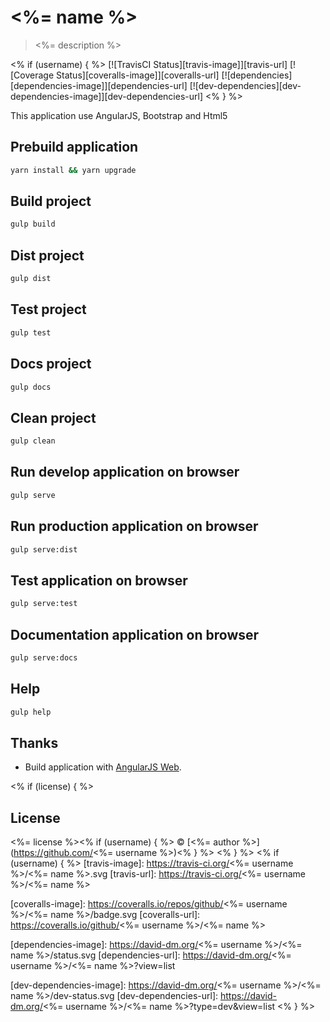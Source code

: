 # <%= name %>
> <%= description %>

<% if (username) { %>
[![TravisCI Status][travis-image]][travis-url]
[![Coverage Status][coveralls-image]][coveralls-url]
[![dependencies][dependencies-image]][dependencies-url]
[![dev-dependencies][dev-dependencies-image]][dev-dependencies-url]
<% } %>

This application use AngularJS, Bootstrap and Html5

## Prebuild application

```bash
yarn install && yarn upgrade
```

## Build project

```bash
gulp build
```

## Dist project

```bash
gulp dist

```

## Test project

```bash
gulp test
```

## Docs project

```bash
gulp docs
```

## Clean project

```bash
gulp clean
```

## Run develop application on browser

```bash
gulp serve
```

## Run production application on browser

```bash
gulp serve:dist
```

## Test application on browser

```bash
gulp serve:test
```

## Documentation application on browser

```bash
gulp serve:docs
```

## Help

```bash
gulp help
```

## Thanks

 * Build application with [AngularJS Web](https://github.com/yadickson/generator-ajsweb#readme).

<% if (license) { %>
## License

<%= license %><% if (username) { %> © [<%= author %>](https://github.com/<%= username %>)<% } %>
<% } %>
<% if (username) { %>
[travis-image]: https://travis-ci.org/<%= username %>/<%= name %>.svg
[travis-url]: https://travis-ci.org/<%= username %>/<%= name %>

[coveralls-image]: https://coveralls.io/repos/github/<%= username %>/<%= name %>/badge.svg
[coveralls-url]: https://coveralls.io/github/<%= username %>/<%= name %>

[dependencies-image]: https://david-dm.org/<%= username %>/<%= name %>/status.svg
[dependencies-url]: https://david-dm.org/<%= username %>/<%= name %>?view=list

[dev-dependencies-image]: https://david-dm.org/<%= username %>/<%= name %>/dev-status.svg
[dev-dependencies-url]: https://david-dm.org/<%= username %>/<%= name %>?type=dev&view=list
<% } %>
